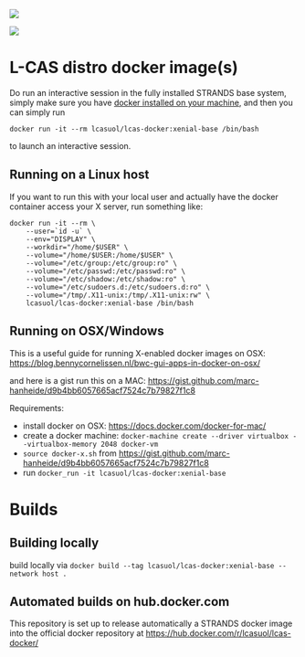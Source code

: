 [![](https://images.microbadger.com/badges/image/lcasuol/lcas-docker:xenial-base.svg)](https://microbadger.com/images/lcasuol/lcas-docker:xenial-base "Get your own image badge on microbadger.com")

[![](https://images.microbadger.com/badges/version/lcasuol/lcas-docker:xenial-base.svg)](https://microbadger.com/images/lcasuol/lcas-docker:xenial-base "Get your own version badge on microbadger.com")

# L-CAS distro docker image(s)

Do run an interactive session in the fully installed STRANDS base system, simply make sure you have [docker installed on your machine](https://docs.docker.com/engine/installation/), and then you can simply run

`docker run -it --rm lcasuol/lcas-docker:xenial-base /bin/bash` 

to launch an interactive session. 


## Running on a Linux host

If you want to run this with your local user and actually have the docker container access your X server, run something like:

```
docker run -it --rm \
    --user=`id -u` \
    --env="DISPLAY" \
    --workdir="/home/$USER" \
    --volume="/home/$USER:/home/$USER" \
    --volume="/etc/group:/etc/group:ro" \
    --volume="/etc/passwd:/etc/passwd:ro" \
    --volume="/etc/shadow:/etc/shadow:ro" \
    --volume="/etc/sudoers.d:/etc/sudoers.d:ro" \
    --volume="/tmp/.X11-unix:/tmp/.X11-unix:rw" \
    lcasuol/lcas-docker:xenial-base /bin/bash
```

## Running on OSX/Windows

This is a useful guide for running X-enabled docker images on OSX: https://blog.bennycornelissen.nl/bwc-gui-apps-in-docker-on-osx/

and here is a gist run this on a MAC: https://gist.github.com/marc-hanheide/d9b4bb6057665acf7524c7b79827f1c8

Requirements:
* install docker on OSX: https://docs.docker.com/docker-for-mac/
* create a docker machine: `docker-machine create --driver virtualbox --virtualbox-memory 2048 docker-vm`
* `source docker-x.sh` from https://gist.github.com/marc-hanheide/d9b4bb6057665acf7524c7b79827f1c8
* run `docker_run -it lcasuol/lcas-docker:xenial-base`



# Builds

## Building locally
build locally via `docker build --tag lcasuol/lcas-docker:xenial-base --network host .`

## Automated builds on hub.docker.com

This repository is set up to release automatically a STRANDS docker image into the official docker repository at https://hub.docker.com/r/lcasuol/lcas-docker/





